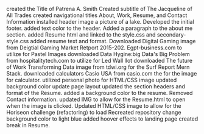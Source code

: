 created the Title of Patrena A. Smith
Created subtitle of The Jacqueline of All Trades
created navigational titles About, Work, Resume, and Contact Information
installed header image a picture of a lake.
Developed the initial footer.
added text color to the header.
Added a paragraph to the about me section.
added Resume html and linked to the style.css and secondary-style.css
added resume text and format.
Downloaded Digital Gaming image from Deigtial Gaming Market Retport 2015-202. Egpt-business.com to utilize for Pastel Images
downloaded Data Hygine:big Data's Big Problem from hospitalitytech.com to utilize for Led Wall llot
downloaded The future of Work Transforming Data image from tdwi.org for the Surf Report Mern Stack.
downloaded calculators Casio USA from casio.com the for the image for calculator.
utilized personal photo for HTML/CSS image
updated background color
update page  layout 
updated the section headers and format of the Resume.
added a background color to the resume. Removed Contact information.
updated IMG to allow for the Resume.html to open when the image is clicked.
Updated HTML/CSS image to allow for the Horiseon challenge (refactoring) to load
Recreated repository
change background color to light blue
added hoover effects to landing page
created break in Resume.